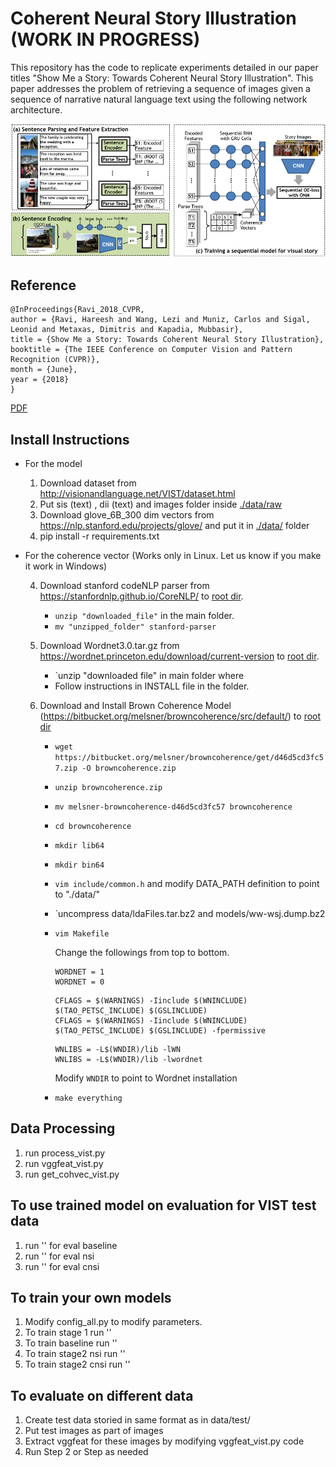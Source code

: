# Coherent Neural Story Illustration (WORK IN PROGRESS)
This repository has the code to replicate experiments detailed in our paper titles "Show Me a Story: Towards Coherent Neural Story Illustration". This paper addresses the problem of retrieving a sequence of images given a sequence of narrative natural language text using the following network architecture. 

![Proposed Network](./net_arch.png)

## Reference
```
@InProceedings{Ravi_2018_CVPR,
author = {Ravi, Hareesh and Wang, Lezi and Muniz, Carlos and Sigal, Leonid and Metaxas, Dimitris and Kapadia, Mubbasir},
title = {Show Me a Story: Towards Coherent Neural Story Illustration},
booktitle = {The IEEE Conference on Computer Vision and Pattern Recognition (CVPR)},
month = {June},
year = {2018}
}
```
[PDF](http://openaccess.thecvf.com/content_cvpr_2018/papers/Ravi_Show_Me_a_CVPR_2018_paper.pdf)

## Install Instructions

- For the model 

  1. Download dataset from http://visionandlanguage.net/VIST/dataset.html
  2. Put sis (text) , dii (text) and images folder inside [./data/raw](./data/raw)
  3. Download glove_6B_300 dim vectors from https://nlp.stanford.edu/projects/glove/ and put it in [./data/](./data/) folder
  4. pip install -r requirements.txt

- For the coherence vector (Works only in Linux. Let us know if you make it work in Windows)

  4. Download stanford codeNLP parser from https://stanfordnlp.github.io/CoreNLP/ to [root dir](./).
    
     - `unzip "downloaded_file"` in the main folder.
     - `mv "unzipped_folder" stanford-parser`

  5. Download Wordnet3.0.tar.gz from https://wordnet.princeton.edu/download/current-version to [root dir](./).
     - `unzip "downloaded file" in main folder where 
     - Follow instructions in INSTALL file in the folder. 
     
  6. Download and Install Brown Coherence Model (https://bitbucket.org/melsner/browncoherence/src/default/) to [root dir](./)
    
     - `wget https://bitbucket.org/melsner/browncoherence/get/d46d5cd3fc57.zip -O browncoherence.zip`
     - `unzip browncoherence.zip`
     - `mv melsner-browncoherence-d46d5cd3fc57 browncoherence`
     - `cd browncoherence`
     - `mkdir lib64`
     - `mkdir bin64`
     - `vim include/common.h` and modify DATA_PATH definition to point to "./data/"
     - `uncompress data/ldaFiles.tar.bz2 and models/ww-wsj.dump.bz2
     - `vim Makefile`
     
       Change the followings from top to bottom.
       ```
       WORDNET = 1
       WORDNET = 0
       ```
       ```
       CFLAGS = $(WARNINGS) -Iinclude $(WNINCLUDE) $(TAO_PETSC_INCLUDE) $(GSLINCLUDE)
       CFLAGS = $(WARNINGS) -Iinclude $(WNINCLUDE) $(TAO_PETSC_INCLUDE) $(GSLINCLUDE) -fpermissive 
       ```
       ```
       WNLIBS = -L$(WNDIR)/lib -lWN
       WNLIBS = -L$(WNDIR)/lib -lwordnet
       ```
       Modify `WNDIR` to point to Wordnet installation
     - `make everything`

## Data Processing
1. run process_vist.py 
2. run vggfeat_vist.py
3. run get_cohvec_vist.py

## To use trained model on evaluation for VIST test data
1. run '' for eval baseline 
2. run '' for eval nsi 
3. run '' for eval cnsi

## To train your own models
1. Modify config_all.py to modify parameters. 
2. To train stage 1 run ''
3. To train baseline run ''
4. To train stage2 nsi run ''
5. To train stage2 cnsi run '' 

## To evaluate on different data
1. Create test data storied in same format as in data/test/
2. Put test images as part of images 
3. Extract vggfeat for these images by modifying vggfeat_vist.py code
4. Run Step 2 or Step as needed

